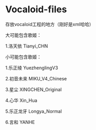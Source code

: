 # Vocaloid-files
存放vocaloid工程的地方（刚好是xml哈哈）

大可能包含歌姬：
    
  1.洛天依 Tianyi_CHN
  

小可能包含歌姬：
  
  1.乐正绫 YuezhenglingV3
    
  2.初音未来 MIKU_V4_Chinese
    
  3.星尘 XINGCHEN_Original
    
  4.心华 Xin_Hua
    
  5.乐正龙牙 Longya_Normal 
  
  6.言和 YANHE
